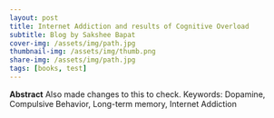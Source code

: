 ```yaml
---
layout: post
title: Internet Addiction and results of Cognitive Overload  
subtitle: Blog by Sakshee Bapat
cover-img: /assets/img/path.jpg
thumbnail-img: /assets/img/thumb.png
share-img: /assets/img/path.jpg
tags: [books, test]
---
```

**Abstract**
Also made changes to this to check.
Keywords: Dopamine, Compulsive Behavior, Long-term memory, Internet Addiction


